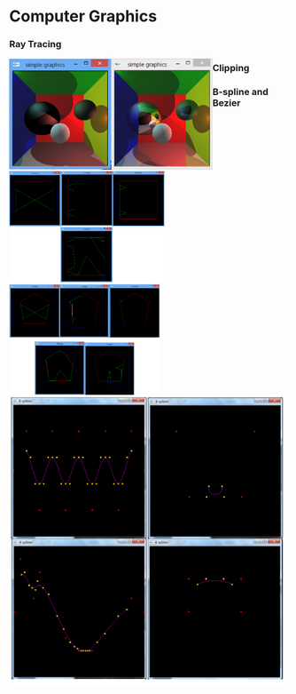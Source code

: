 # Computer Graphics

### Ray Tracing
<a style="float:left;">
    <img src="https://github.com/mincongzhang/ComputerGraphics/raw/master/Shadow.png" height="200"/>
</a>
    <a style="float:left;">
    <img src="https://github.com/mincongzhang/ComputerGraphics/raw/master/RecursiveRayTracing.png"  height="200"/>
</a>


### Clipping
<a style="float:left;">
    <img src="https://github.com/mincongzhang/ComputerGraphics/raw/master/4boundaries.bmp" height="200"/>
</a>
    <a style="float:left;">
    <img src="https://github.com/mincongzhang/ComputerGraphics/raw/master/5boundaries.bmp"  height="200"/>
</a>



### B-spline and Bezier

<img src="https://github.com/mincongzhang/ComputerGraphics/raw/master/B-spline.bmp" width="600" align="middle"/>

